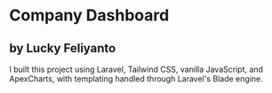 # Company Dashboard 
## by Lucky Feliyanto

I built this project using Laravel, Tailwind CSS, vanilla JavaScript, and ApexCharts, with templating handled through Laravel's Blade engine.
